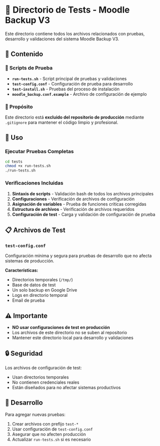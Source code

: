 # 🧪 Directorio de Tests - Moodle Backup V3

Este directorio contiene todos los archivos relacionados con pruebas, desarrollo y validaciones del sistema Moodle Backup V3.

## 📁 Contenido

### 🔧 Scripts de Prueba
- **`run-tests.sh`** - Script principal de pruebas y validaciones
- **`test-config.conf`** - Configuración de prueba para desarrollo
- **`test-install.sh`** - Pruebas del proceso de instalación
- **`moodle_backup.conf.example`** - Archivo de configuración de ejemplo

### 🎯 Propósito

Este directorio está **excluido del repositorio de producción** mediante `.gitignore` para mantener el código limpio y profesional.

## 🚀 Uso

### Ejecutar Pruebas Completas
```bash
cd tests
chmod +x run-tests.sh
./run-tests.sh
```

### Verificaciones Incluidas
1. **Sintaxis de scripts** - Validación bash de todos los archivos principales
2. **Configuraciones** - Verificación de archivos de configuración
3. **Asignación de variables** - Prueba de funciones críticas corregidas
4. **Estructura de archivos** - Verificación de archivos requeridos
5. **Configuración de test** - Carga y validación de configuración de prueba

## 📋 Archivos de Test

### `test-config.conf`
Configuración mínima y segura para pruebas de desarrollo que no afecta sistemas de producción.

**Características:**
- Directorios temporales (`/tmp/`)
- Base de datos de test
- Un solo backup en Google Drive
- Logs en directorio temporal
- Email de prueba

## ⚠️ Importante

- **NO usar configuraciones de test en producción**
- Los archivos de este directorio no se suben al repositorio
- Mantener este directorio local para desarrollo y validaciones

## 🔒 Seguridad

Los archivos de configuración de test:
- Usan directorios temporales
- No contienen credenciales reales
- Están diseñados para no afectar sistemas productivos

## 📝 Desarrollo

Para agregar nuevas pruebas:
1. Crear archivos con prefijo `test-*`
2. Usar configuración de `test-config.conf`
3. Asegurar que no afecten producción
4. Actualizar `run-tests.sh` si es necesario

